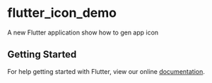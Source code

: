 # flutter_icon_demo

A new Flutter application show how to gen app icon

## Getting Started

For help getting started with Flutter, view our online
[documentation](https://flutter.io/).

